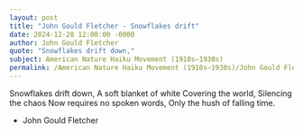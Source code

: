```yaml
---
layout: post
title: "John Gould Fletcher - Snowflakes drift"
date: 2024-12-28 12:00:00 -0000
author: John Gould Fletcher
quote: "Snowflakes drift down,"
subject: American Nature Haiku Movement (1910s–1930s)
permalink: /American Nature Haiku Movement (1910s–1930s)/John Gould Fletcher/John Gould Fletcher - Snowflakes drift
---
```


Snowflakes drift down,
A soft blanket of white
Covering the world,
Silencing the chaos
Now requires no spoken words,
Only the hush of falling time.

- John Gould Fletcher
